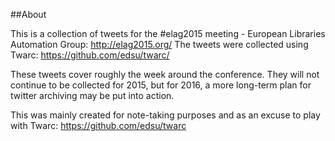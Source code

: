 ##About

This is a collection of tweets for the #elag2015 meeting - European Libraries Automation Group: http://elag2015.org/ The tweets were collected using Twarc: https://github.com/edsu/twarc/ 

These tweets cover roughly the week around the conference. They will not continue to be collected for 2015, but for 2016, a more long-term plan for twitter archiving may be put into action.

This was mainly created for note-taking purposes and as an excuse to play with Twarc: https://github.com/edsu/twarc 